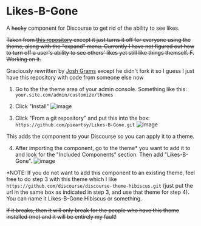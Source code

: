 # Likes-B-Gone
A ~~hacky~~ component for Discourse to get rid of the ability to see likes.

~~Taken from [this repository](https://github.com/tshenry/discourse-hide-likes) except it just turns it off for everyone using the theme, along with the "expand" menu. Currently I have not figured out how to turn off a user's ability to see others' likes yet still like things themself. F. Working on it.~~

Graciously rewritten by [Josh Grams](https://github.com/JoshuaGrams/) except he didn't fork it so I guess I just have this repository with code from someone else now

1. Go to the the theme area of your admin console. Something like this: `your.site.com/admin/customize/themes`

2. Click "Install"
   ![image](https://d11a6trkgmumsb.cloudfront.net/original/3X/1/b/1b33528136b6802d56e1538ff330be6392e2dd7a.png)

3. Click "From a git repository" and put this into the box: `https://github.com/pieartsy/Likes-B-Gone.git`
   ![image](https://d11a6trkgmumsb.cloudfront.net/original/3X/d/b/db174a87268798883fe0a96a38e9cca0d2e7b71a.png)

This adds the component to your Discourse so you can apply it to a theme.

4. After importing the component, go to the theme* you want to add it to and look for the "Included Components" section. Then add "Likes-B-Gone".
  ![image](https://d11a6trkgmumsb.cloudfront.net/original/3X/a/a/aa921dedfab385449556751417269e08225bd168.png)

*NOTE: If you do not want to add this component to an existing theme, feel free to do step 3 with this theme which I like `https://github.com/discourse/discourse-theme-hibiscus.git` (just put the url in the same box as indicated in step 3, and use that theme for step 4). You can name it Likes-B-Gone Hibiscus or something.

~~If it breaks, then it will only break for the people who have this theme installed (me) and it will be entirely my fault!~~